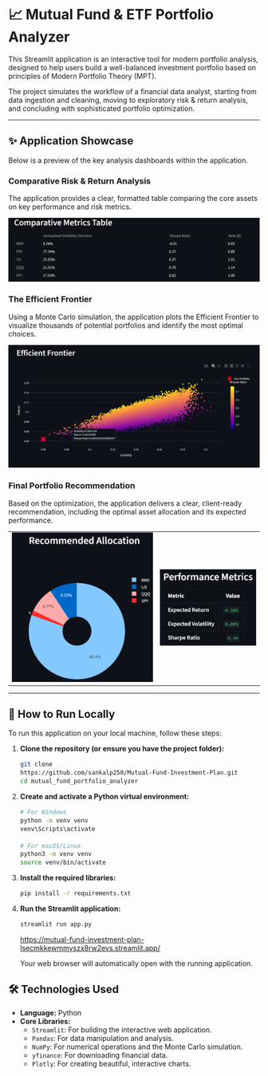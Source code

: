 # 📈 Mutual Fund & ETF Portfolio Analyzer

This Streamlit application is an interactive tool for modern portfolio analysis, designed to help users build a well-balanced investment portfolio based on principles of Modern Portfolio Theory (MPT).

The project simulates the workflow of a financial data analyst, starting from data ingestion and cleaning, moving to exploratory risk & return analysis, and concluding with sophisticated portfolio optimization.

---

## ✨ Application Showcase

Below is a preview of the key analysis dashboards within the application.

### Comparative Risk & Return Analysis
The application provides a clear, formatted table comparing the core assets on key performance and risk metrics.

![Comparative Metrics Table](assets/metrics_table.png)

### The Efficient Frontier
Using a Monte Carlo simulation, the application plots the Efficient Frontier to visualize thousands of potential portfolios and identify the most optimal choices.

![The Efficient Frontier Chart](assets/efficient_frontier.png)

### Final Portfolio Recommendation
Based on the optimization, the application delivers a clear, client-ready recommendation, including the optimal asset allocation and its expected performance.

<table>
  <tr>
    <td><img src="assets/optimal_allocation.png" alt="Optimal Allocation Pie Chart" width="100%"></td>
    <td><img src="assets/performance_metrics.png" alt="Portfolio Performance Metrics" width="100%"></td>
  </tr>
</table>

---

## 🚀 How to Run Locally

To run this application on your local machine, follow these steps:

1.  **Clone the repository (or ensure you have the project folder):**
    ```bash
    git clone 
    https://github.com/sankalp250/Mutual-Fund-Investment-Plan.git
    cd mutual_fund_portfolio_analyzer
    ```

2.  **Create and activate a Python virtual environment:**
    ```bash
    # For Windows
    python -m venv venv
    venv\Scripts\activate

    # For macOS/Linux
    python3 -m venv venv
    source venv/bin/activate
    ```

3.  **Install the required libraries:**
    ```bash
    pip install -r requirements.txt
    ```

4.  **Run the Streamlit application:**
    ```bash
    streamlit run app.py
    ```
    https://mutual-fund-investment-plan-lsecmkkewmmyszx8rw2evs.streamlit.app/
    
    Your web browser will automatically open with the running application.

## 🛠️ Technologies Used

- **Language:** Python
- **Core Libraries:**
  - `Streamlit`: For building the interactive web application.
  - `Pandas`: For data manipulation and analysis.
  - `NumPy`: For numerical operations and the Monte Carlo simulation.
  - `yfinance`: For downloading financial data.
  - `Plotly`: For creating beautiful, interactive charts.
